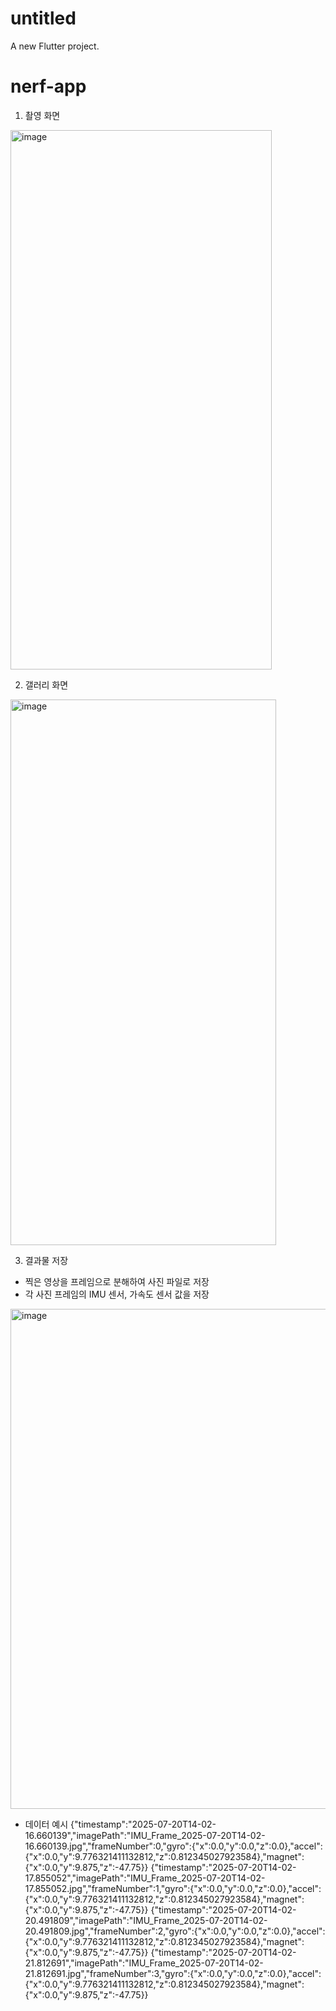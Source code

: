 # untitled

A new Flutter project.

# nerf-app

1. 촬영 화면
<img width="418" height="863" alt="image" src="https://github.com/user-attachments/assets/46cd205d-7ff5-4e45-af6e-e4a812111235" />


2. 갤러리 화면
<img width="425" height="873" alt="image" src="https://github.com/user-attachments/assets/5e51dd4d-904a-4161-9dfe-45118a6a0e00" />

3. 결과물 저장
- 찍은 영상을 프레임으로 분해하여 사진 파일로 저장
- 각 사진 프레임의 IMU 센서, 가속도 센서 값을 저장
<img width="625" height="800" alt="image" src="https://github.com/user-attachments/assets/cc444101-054c-4c99-aff4-ef71b17f1c0d" />

- 데이터 예시
{"timestamp":"2025-07-20T14-02-16.660139","imagePath":"IMU_Frame_2025-07-20T14-02-16.660139.jpg","frameNumber":0,"gyro":{"x":0.0,"y":0.0,"z":0.0},"accel":{"x":0.0,"y":9.776321411132812,"z":0.812345027923584},"magnet":{"x":0.0,"y":9.875,"z":-47.75}}
{"timestamp":"2025-07-20T14-02-17.855052","imagePath":"IMU_Frame_2025-07-20T14-02-17.855052.jpg","frameNumber":1,"gyro":{"x":0.0,"y":0.0,"z":0.0},"accel":{"x":0.0,"y":9.776321411132812,"z":0.812345027923584},"magnet":{"x":0.0,"y":9.875,"z":-47.75}}
{"timestamp":"2025-07-20T14-02-20.491809","imagePath":"IMU_Frame_2025-07-20T14-02-20.491809.jpg","frameNumber":2,"gyro":{"x":0.0,"y":0.0,"z":0.0},"accel":{"x":0.0,"y":9.776321411132812,"z":0.812345027923584},"magnet":{"x":0.0,"y":9.875,"z":-47.75}}
{"timestamp":"2025-07-20T14-02-21.812691","imagePath":"IMU_Frame_2025-07-20T14-02-21.812691.jpg","frameNumber":3,"gyro":{"x":0.0,"y":0.0,"z":0.0},"accel":{"x":0.0,"y":9.776321411132812,"z":0.812345027923584},"magnet":{"x":0.0,"y":9.875,"z":-47.75}}
